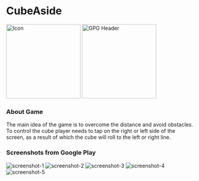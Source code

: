 # CubeAside

<img src="https://github.com/AlAstapchyk/CubeAside/assets/104316850/95855488-9f2a-4014-ac29-5bc93630970c" alt="Icon" height="200">
<img src="https://github.com/AlAstapchyk/CubeAside/assets/104316850/0c016a15-3ce3-4f41-a612-1ec94c4b8c40" alt="GPG Header" height="200">

### About Game

The main idea of the game is to overcome the distance and avoid obstacles. To control the cube player needs to tap on the right or left side of the screen, as a result of which the cube will roll to the left or right line.

### Screenshots from Google Play

![screenshot-1](https://github.com/AlAstapchyk/CubeAside/assets/104316850/3591ce71-0bf5-4968-810d-8a50b97d18b2)
![screenshot-2](https://github.com/AlAstapchyk/CubeAside/assets/104316850/d25be60f-5b2b-47e7-b8e9-23bd80913ecd)
![screenshot-3](https://github.com/AlAstapchyk/CubeAside/assets/104316850/7111db53-4bc8-4ba7-ba98-1b677eafc89a)
![screenshot-4](https://github.com/AlAstapchyk/CubeAside/assets/104316850/d2b97c58-8162-4cee-8353-576859507ec7)
![screenshot-5](https://github.com/AlAstapchyk/CubeAside/assets/104316850/f1a5a6f4-34dd-48d5-99f4-c1db4d178c86)
